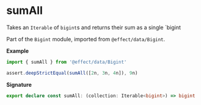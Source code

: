 # sumAll

Takes an `Iterable` of `bigint`s and returns their sum as a single `bigint

Part of the `Bigint` module, imported from `@effect/data/Bigint`.

**Example**

```ts
import { sumAll } from '@effect/data/Bigint'

assert.deepStrictEqual(sumAll([2n, 3n, 4n]), 9n)
```

**Signature**

```ts
export declare const sumAll: (collection: Iterable<bigint>) => bigint
```
